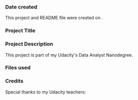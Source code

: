 ### Date created
This project and README file were created on .

### Project Title


### Project Description
This project is part of my Udacity's Data Analyst Nanodegree.

### Files used


### Credits
Special thanks to my Udacity teachers: 
